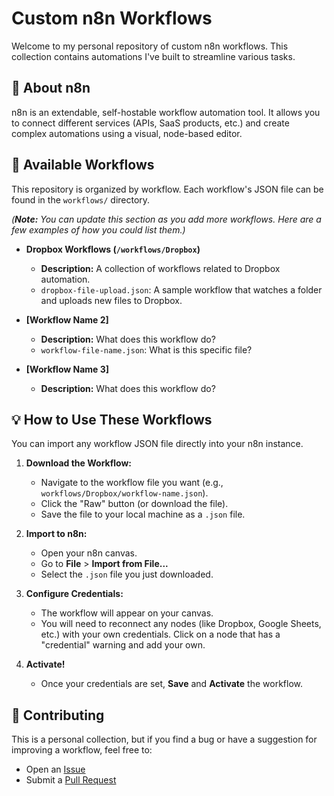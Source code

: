 # Custom n8n Workflows

Welcome to my personal repository of custom n8n workflows. This collection contains automations I've built to streamline various tasks.

## 🚀 About n8n

n8n is an extendable, self-hostable workflow automation tool. It allows you to connect different services (APIs, SaaS products, etc.) and create complex automations using a visual, node-based editor.

## 📂 Available Workflows

This repository is organized by workflow. Each workflow's JSON file can be found in the `workflows/` directory.

*(**Note:** You can update this section as you add more workflows. Here are a few examples of how you could list them.)*

* **Dropbox Workflows (`/workflows/Dropbox`)**
    * **Description:** A collection of workflows related to Dropbox automation.
    * `dropbox-file-upload.json`: A sample workflow that watches a folder and uploads new files to Dropbox.

* **[Workflow Name 2]**
    * **Description:** What does this workflow do?
    * `workflow-file-name.json`: What is this specific file?

* **[Workflow Name 3]**
    * **Description:** What does this workflow do?

## 💡 How to Use These Workflows

You can import any workflow JSON file directly into your n8n instance.

1.  **Download the Workflow:**
    * Navigate to the workflow file you want (e.g., `workflows/Dropbox/workflow-name.json`).
    * Click the "Raw" button (or download the file).
    * Save the file to your local machine as a `.json` file.

2.  **Import to n8n:**
    * Open your n8n canvas.
    * Go to **File** > **Import from File...**
    * Select the `.json` file you just downloaded.

3.  **Configure Credentials:**
    * The workflow will appear on your canvas.
    * You will need to reconnect any nodes (like Dropbox, Google Sheets, etc.) with your own credentials. Click on a node that has a "credential" warning and add your own.

4.  **Activate!**
    * Once your credentials are set, **Save** and **Activate** the workflow.

## 🤝 Contributing

This is a personal collection, but if you find a bug or have a suggestion for improving a workflow, feel free to:
* Open an [Issue](https.github.com/sapthesh/n8n/issues)
* Submit a [Pull Request](https.github.com/sapthesh/n8n/pulls)
